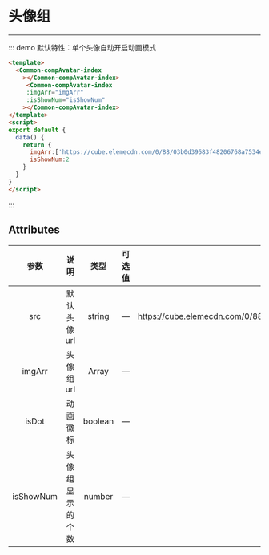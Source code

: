 # 头像组
---
::: demo 默认特性：单个头像自动开启动画模式
```html
<template>
  <Common-compAvatar-index
    ></Common-compAvatar-index>
     <Common-compAvatar-index
     :imgArr="imgArr"
     :isShowNum="isShowNum"
    ></Common-compAvatar-index>
</template>
<script>
export default {
  data() {
    return {
      imgArr:['https://cube.elemecdn.com/0/88/03b0d39583f48206768a7534e55bcpng.png','https://cube.elemecdn.com/0/88/03b0d39583f48206768a7534e55bcpng.png','https://cube.elemecdn.com/0/88/03b0d39583f48206768a7534e55bcpng.png'],
      isShowNum:2
    }
  }
}
</script>
```
:::

## Attributes

|   参数    |       说明       |  类型   | 可选值 |                            默认值                            |
| :-------: | :--------------: | :-----: | :----: | :----------------------------------------------------------: |
|    src    |   默认头像url    | string  |   —    | https://cube.elemecdn.com/0/88/03b0d39583f48206768a7534e55bcpng.png |
|  imgArr   |    头像组url     |  Array  |   —    |                              —                               |
|   isDot   |     动画徽标     | boolean |   —    |                             true                             |
| isShowNum | 头像组显示的个数 | number  |   —    |                              2                               |